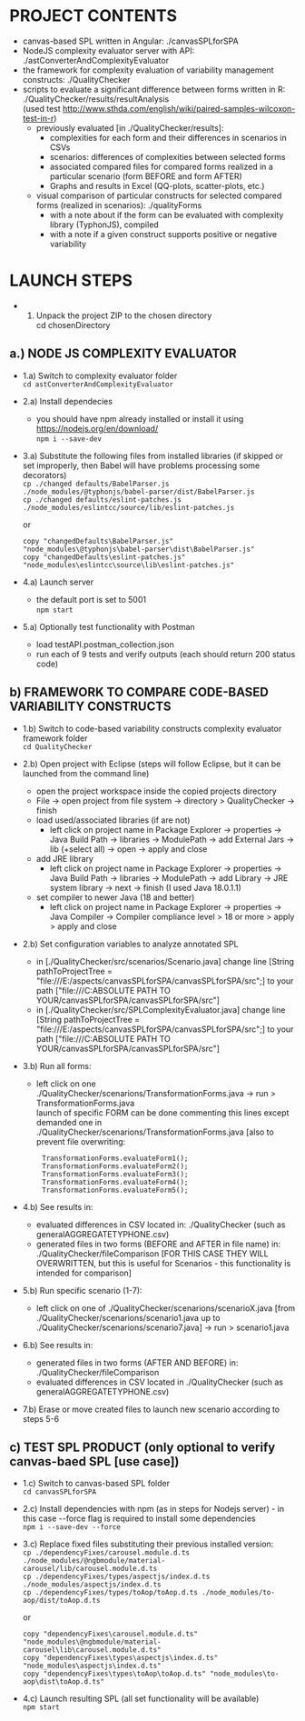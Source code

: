 # PROJECT CONTENTS      

- canvas-based SPL written in Angular: ./canvasSPLforSPA  
- NodeJS complexity evaluator server with API: ./astConverterAndComplexityEvaluator  
- the framework for complexity evaluation of variability management constructs: ./QualityChecker  
- scripts to evaluate a significant difference between forms written in R: ./QualityChecker/results/resultAnalysis  
		(used test http://www.sthda.com/english/wiki/paired-samples-wilcoxon-test-in-r)  
	- previously evaluated [in ./QualityChecker/results]:  
		 - complexities for each form and their differences in scenarios in CSVs  
		 - scenarios: differences of complexities between selected forms  
		 - associated compared files for compared forms realized in a particular scenario (form BEFORE and form AFTER)  
		 - Graphs and results in Excel (QQ-plots, scatter-plots, etc.)
	- visual comparison of particular constructs for selected compared forms (realized in scenarios): ./qualityForms  
		- with a note about if the form can be evaluated with complexity library (TyphonJS), compiled  
		- with a note if a given construct supports positive or negative variability    
	


# LAUNCH STEPS  

* 1) Unpack the project ZIP to the chosen directory  
	cd chosenDirectory  



## a.) NODE JS COMPLEXITY EVALUATOR   


  * 1.a) Switch to complexity evaluator folder    
	```cd astConverterAndComplexityEvaluator```   


  * 2.a) Install dependecies  
	- you should have npm already installed or install it using https://nodejs.org/en/download/  
	```npm i --save-dev```     


  * 3.a) Substitute the following files from installed libraries (if skipped or set improperly, then Babel will have problems processing some decorators)  
	```cp ./changed defaults/BabelParser.js ./node_modules/@typhonjs/babel-parser/dist/BabelParser.js```     
	```cp ./changed defaults/eslint-patches.js ./node_modules/eslintcc/source/lib/eslint-patches.js```     

	or  

	```copy "changedDefaults\BabelParser.js" "node_modules\@typhonjs\babel-parser\dist\BabelParser.js"```    
	```copy "changedDefaults\eslint-patches.js" "node_modules\eslintcc\source\lib\eslint-patches.js"```   


  * 4.a) Launch server  
	- the default port is set to 5001  
	```npm start```  


  * 5.a) Optionally test functionality with Postman  
	- load testAPI.postman_collection.json  
	- run each of 9 tests and verify outputs (each should return 200 status code)  





## b) FRAMEWORK TO COMPARE CODE-BASED VARIABILITY CONSTRUCTS  

 
  * 1.b) Switch to code-based variability constructs complexity evaluator framework folder  
	```cd QualityChecker```  


  * 2.b) Open project with Eclipse (steps will follow Eclipse, but it can be launched from the command line)  
	- open the project workspace inside the copied projects directory   
	- File -> open project from file system -> directory > QualityChecker -> finish   
	- load used/associated libraries (if are not)   
		- left click on project name in Package Explorer -> properties -> Java Build Path -> libraries -> ModulePath -> add External Jars -> lib (+select all) -> open -> apply and close   
	- add JRE library  
		- left click on project name in Package Explorer -> properties -> Java Build Path -> libraries -> ModulePath -> add Library -> JRE system library -> next -> finish  (I used Java 18.0.1.1)
	- set compiler to newer Java (18 and better)   
		- left click on project name in Package Explorer -> properties -> Java Compiler -> Compiler compliance level > 18 or more > apply > apply and close  


  * 2.b) Set configuration variables to analyze annotated SPL   
	- in [./QualityChecker/src/scenarios/Scenario.java] change line [String pathToProjectTree = "file:///E:/aspects/canvasSPLforSPA/canvasSPLforSPA/src";] to your path ["file:///C:ABSOLUTE PATH TO YOUR/canvasSPLforSPA/canvasSPLforSPA/src"]  
	- in [./QualityChecker/src/SPLComplexityEvaluator.java] change line [String pathToProjectTree = "file:///E:/aspects/canvasSPLforSPA/canvasSPLforSPA/src";] to your path ["file:///C:ABSOLUTE PATH TO YOUR/canvasSPLforSPA/canvasSPLforSPA/src"]  


  * 3.b) Run all forms:  
	- left click on one ./QualityChecker/scenarions/TransformationForms.java -> run > TransformationForms.java    
	launch of specific FORM can be done commenting this lines except demanded one in 
		./QualityChecker/scenarions/TransformationForms.java [also to prevent file overwriting: 
``` 
		TransformationForms.evaluateForm1();  
		TransformationForms.evaluateForm2();  
		TransformationForms.evaluateForm3();  
		TransformationForms.evaluateForm4();  
		TransformationForms.evaluateForm5();  
```

  * 4.b) See results in:  
	- evaluated differences in CSV located in: ./QualityChecker (such as generalAGGREGATETYPHONE.csv) 
	- generated files in two forms (BEFORE and AFTER in file name) in: ./QualityChecker/fileComparison [FOR THIS CASE THEY WILL OVERWRITTEN, but this is useful for Scenarios - this functionality is intended for  comparison]  


  * 5.b) Run specific scenario (1-7):   
	- left click on one of ./QualityChecker/scenarions/scenarioX.java [from ./QualityChecker/scenarions/scenario1.java up to ./QualityChecker/scenarions/scenario7.java] -> run > scenario1.java    


  * 6.b) See results in:  
	- generated files in two forms (AFTER AND BEFORE) in: ./QualityChecker/fileComparison  
	- evaluated differences in CSV located in ./QualityChecker (such as generalAGGREGATETYPHONE.csv)    


  * 7.b) Erase or move created files to launch new scenario according to steps 5-6   






## c) TEST SPL PRODUCT (only optional to verify canvas-baed SPL [use case])  


  * 1.c) Switch to canvas-based SPL folder  
	```cd canvasSPLforSPA```  


  * 2.c) Install dependencies with npm (as in steps for Nodejs server) - in this case --force flag is required to install some dependencies   
	```npm i --save-dev --force```  


  * 3.c) Replace fixed files substituting their previous installed version:  
	```cp ./dependencyFixes/carousel.module.d.ts ./node_modules/@ngbmodule/material-carousel/lib/carousel.module.d.ts```   
	```cp ./dependencyFixes/types/aspectjs/index.d.ts ./node_modules/aspectjs/index.d.ts```   
	```cp ./dependencyFixes/types/toAop/toAop.d.ts ./node_modules/to-aop/dist/toAop.d.ts```  

	or  

	```copy "dependencyFixes\carousel.module.d.ts" "node_modules\@ngbmodule/material-carousel\lib\carousel.module.d.ts"```    
	```copy "dependencyFixes\types\aspectjs\index.d.ts" "node_modules\aspectjs\index.d.ts"```  
	```copy "dependencyFixes\types\toAop\toAop.d.ts" "node_modules\to-aop\dist\toAop.d.ts"```  


  * 4.c) Launch resulting SPL (all set functionality will be available)  
	```npm start```    


